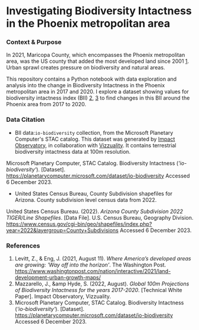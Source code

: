 # Investigating Biodiversity Intactness in the Phoenix metropolitan area

### Context & Purpose

In 2021, Maricopa County, which encompasses the Phoenix metropolitan area, was the US county that added the most developed land since 2001 [1](https://www.washingtonpost.com/nation/interactive/2021/land-development-urban-growth-maps/). Urban sprawl creates pressure on biodiversity and natural areas.

This repository contains a Python notebook with data exploration and analysis into the change in Biodiversity Intactness in the Phoenix metropolitan area in 2017 and 2020. I explore a dataset showing values for biodiversity intactness index (BII) [2](https://ai4edatasetspublicassets.blob.core.windows.net/assets/pdfs/io-biodiversity/Biodiversity_Intactness_whitepaper.pdf), [3](https://planetarycomputer.microsoft.com/dataset/io-biodiversity) to find changes in this BII around the Phoenix area from 2017 to 2020.



### Data Citation

- BII data:`io-biodiversity` collection, from the Microsoft Planetary Computer's STAC catalog. This dataset was generated by [Impact Observatory](https://www.impactobservatory.com/), in collaboration with [Vizzuality](https://www.vizzuality.com/). It contains terrestrial biodiversity intactness data at 100m resolution. 

Microsoft Planetary Computer, STAC Catalog. Biodiversity Intactness (*'io-biodiversity'*). [Dataset].  https://planetarycomputer.microsoft.com/dataset/io-biodiversity Accessed 6 December 2023.


- United States Census Bureau, County Subdivision shapefiles for Arizona. County subdivision level census data from 2022.
   
United States Census Bureau. (2022). *Arizona County Subdivision 2022 TIGER/Line Shapefiles*. [Data File]. U.S. Census Bureau, Geography Division. https://www.census.gov/cgi-bin/geo/shapefiles/index.php?year=2022&layergroup=County+Subdivisions Accessed 6 December 2023.

### References

1. Levitt, Z., &amp; Eng, J. (2021, August 11). *Where America’s developed areas are growing: 'Way off into the horizon’*. The Washington Post. https://www.washingtonpost.com/nation/interactive/2021/land-development-urban-growth-maps/
2. Mazzarello, J., &amp Hyde, S. (2022, August). *Global 100m Projections of Biodiversity Intactness for the years 2017-2020*. [Technical White Paper]. Impact Observatory, Vizzuality.
3. Microsoft Planetary Computer, STAC Catalog. Biodiversity Intactness (*'io-biodiversity'*). [Dataset].  https://planetarycomputer.microsoft.com/dataset/io-biodiversity Accessed 6 December 2023.





